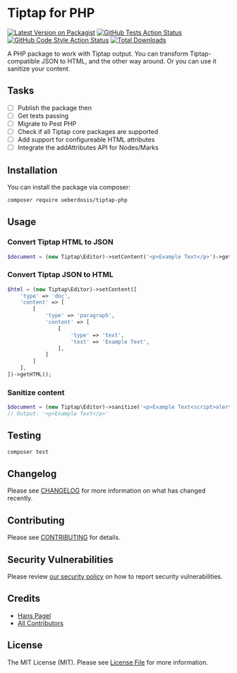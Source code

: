 # Tiptap for PHP
[![Latest Version on Packagist](https://img.shields.io/packagist/v/ueberdosis/tiptap-php.svg?style=flat-square)](https://packagist.org/packages/ueberdosis/tiptap-php)
[![GitHub Tests Action Status](https://github.com/ueberdosis/tiptap-php/actions/workflows/run-tests.yml/badge.svg)](https://github.com/ueberdosis/tiptap-php/actions/workflows/run-tests.yml)
[![GitHub Code Style Action Status](https://github.com/ueberdosis/tiptap-php/actions/workflows/php-cs-fixer.yml/badge.svg)](https://github.com/ueberdosis/tiptap-php/actions/workflows/php-cs-fixer.yml)
[![Total Downloads](https://img.shields.io/packagist/dt/ueberdosis/tiptap-php.svg?style=flat-square)](https://packagist.org/packages/ueberdosis/tiptap-php)

A PHP package to work with Tiptap output. You can transform Tiptap-compatible JSON to HTML, and the other way around. Or you can use it sanitize your content.

## Tasks
- [ ] Publish the package then
- [ ] Get tests passing
- [ ] Migrate to Pest PHP
- [ ] Check if all Tiptap core packages are supported
- [ ] Add support for configureable HTML attributes
- [ ] Integrate the addAttributes API for Nodes/Marks

## Installation
You can install the package via composer:

```bash
composer require ueberdosis/tiptap-php
```

## Usage
### Convert Tiptap HTML to JSON
```php
$document = (new Tiptap\Editor)->setContent('<p>Example Text</p>')->getDocument();
```

### Convert Tiptap JSON to HTML
```php
$html = (new Tiptap\Editor)->setContent([
    'type' => 'doc',
    'content' => [
        [
            'type' => 'paragraph',
            'content' => [
                [
                    'type' => 'text',
                    'text' => 'Example Text',
                ],
            ]
        ]
    ],
])->getHTML();
```

### Sanitize content
```php
$document = (new Tiptap\Editor)->sanitize('<p>Example Text<script>alert("HACKED!")</script></p>');
// Output: '<p>Example Text</p>'
```

## Testing
```bash
composer test
```

## Changelog
Please see [CHANGELOG](CHANGELOG.md) for more information on what has changed recently.

## Contributing
Please see [CONTRIBUTING](.github/CONTRIBUTING.md) for details.

## Security Vulnerabilities
Please review [our security policy](../../security/policy) on how to report security vulnerabilities.

## Credits
- [Hans Pagel](https://github.com/hanspagel)
- [All Contributors](../../contributors)

## License
The MIT License (MIT). Please see [License File](LICENSE.md) for more information.
